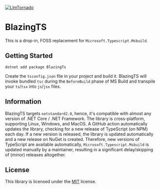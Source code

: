 [![LlmTornado](https://badgen.net/nuget/v/BlazingTs?v=303&icon=nuget&label=BlazingTs)](https://www.nuget.org/packages/BlazingTs)

# BlazingTS

This is a drop-in, FOSS replacement for `Microsoft.Typescript.Msbuild`.

## Getting Started

```
dotnet add package BlazingTs
```

Create the `tsconfig.json` file in your project and build it. BlazingTS will invoke bundled `tsc` during the `BeforeBuild` phase of MS Build and transpile your `ts`/`tsx` into `js`/`jsx` files.

## Information

BlazingTS targets `netstandard2.0`, hence, it's compatible with almost any version of .NET Core / .NET Framework. The library is cross-platform, supporting Linux, Windows, and MacOS. A GitHub action automatically updates the library, checking for a new release of TypeScript (on NPM) each day. If a new version is released, the library is updated automatically and a new release on NuGet is created. Therefore, new versions of TypeScript are available automatically, `Microsoft.Typescript.Msbuild` is updated manually by a maintainer, resulting in a significant delay/skipping of (minor) releases altogether.

## License

This library is licensed under the [MIT](https://github.com/lofcz/blazing-ts/blob/master/LICENSE) license.
